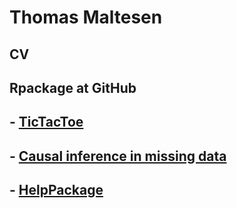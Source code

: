 # Thomas Maltesen

## CV

## Rpackage at GitHub
## - [TicTacToe](https://mcl868.github.io/TicTacToe/)
## - [Causal inference in missing data](https://mcl868.github.io/causalinmisdata/)
## - [HelpPackage](https://mcl868.github.io/HelpPackage/)
